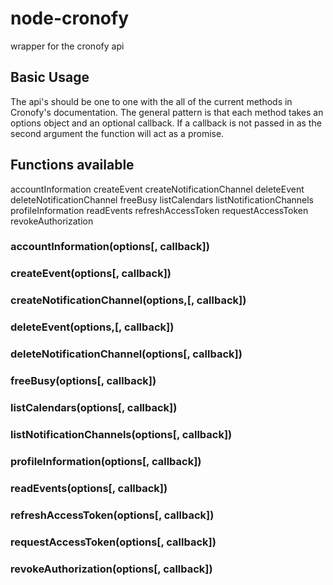 # node-cronofy
wrapper for the cronofy api

## Basic Usage
The api's should be one to one with the all of the current methods in Cronofy's documentation. The general pattern is that each method takes an options object and an optional callback. If a callback is not passed in as the second argument the function will act as a promise.

## Functions available
accountInformation
createEvent
createNotificationChannel
deleteEvent
deleteNotificationChannel
freeBusy
listCalendars
listNotificationChannels
profileInformation
readEvents
refreshAccessToken
requestAccessToken
revokeAuthorization

### accountInformation(options[, callback])
### createEvent(options[, callback])
### createNotificationChannel(options,[, callback])
### deleteEvent(options,[, callback])
### deleteNotificationChannel(options[, callback])
### freeBusy(options[, callback])
### listCalendars(options[, callback])
### listNotificationChannels(options[, callback])
### profileInformation(options[, callback])
### readEvents(options[, callback])
### refreshAccessToken(options[, callback])
### requestAccessToken(options[, callback])
### revokeAuthorization(options[, callback])
